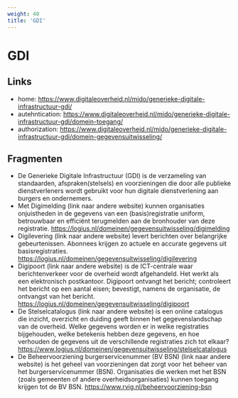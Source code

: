 ```yaml
---
weight: 40
title: 'GDI'
---
```


# GDI

## Links
- home: https://www.digitaleoverheid.nl/mido/generieke-digitale-infrastructuur-gdi/
- autehntication: https://www.digitaleoverheid.nl/mido/generieke-digitale-infrastructuur-gdi/domein-toegang/
- authorization: https://www.digitaleoverheid.nl/mido/generieke-digitale-infrastructuur-gdi/domein-gegevensuitwisseling/

## Fragmenten
- De Generieke Digitale Infrastructuur (GDI) is de verzameling van standaarden, afspraken(stelsels) en voorzieningen die door alle publieke dienstverleners wordt gebruikt voor hun digitale dienstverlening aan burgers en ondernemers.
- Met Digimelding (link naar andere website) kunnen organisaties onjuistheden in de gegevens van een (basis)registratie uniform, betrouwbaar en efficiënt terugmelden aan de bronhouder van deze registratie. <https://logius.nl/domeinen/gegevensuitwisseling/digimelding>
- Digilevering (link naar andere website) levert berichten over belangrijke gebeurtenissen. Abonnees krijgen zo actuele en accurate gegevens uit basisregistraties. <https://logius.nl/domeinen/gegevensuitwisseling/digilevering>
- Digipoort (link naar andere website) is de ICT-centrale waar berichtenverkeer voor de overheid wordt afgehandeld. Het werkt als een elektronisch postkantoor. Digipoort ontvangt het bericht; controleert het bericht op een aantal eisen; bevestigt, namens de organisatie, de ontvangst van het bericht. <https://logius.nl/domeinen/gegevensuitwisseling/digipoort>
- De Stelselcatalogus (link naar andere website) is een online catalogus die inzicht, overzicht en duiding geeft binnen het gegevenslandschap van de overheid. Welke gegevens worden er in welke registraties bijgehouden, welke betekenis hebben deze gegevens, en hoe verhouden de gegevens uit de verschillende registraties zich tot elkaar? <https://www.logius.nl/domeinen/gegevensuitwisseling/stelselcatalogus>
- De Beheervoorziening burgerservicenummer (BV BSN) (link naar andere website) is het geheel van voorzieningen dat zorgt voor het beheer van het burgerservicenummer (BSN). Organisaties die werken met het BSN (zoals gemeenten of andere overheidsorganisaties) kunnen toegang krijgen tot de BV BSN. <https://www.rvig.nl/beheervoorziening-bsn>
